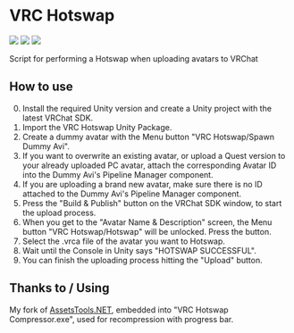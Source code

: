 # VRC Hotswap
[![](https://img.shields.io/github/downloads/FACS01-01/VRC-Hotswap/total.svg)](https://github.com/FACS01-01/VRC-Hotswap/releases)
[![](https://img.shields.io/github/v/release/FACS01-01/VRC-Hotswap)](https://github.com/FACS01-01/VRC-Hotswap/releases/latest)
[![](https://img.shields.io/github/downloads/FACS01-01/VRC-Hotswap/latest/total.svg)](https://github.com/FACS01-01/VRC-Hotswap/releases/latest)

Script for performing a Hotswap when uploading avatars to VRChat

## How to use
0. Install the required Unity version and create a Unity project with the latest VRChat SDK.
1. Import the VRC Hotswap Unity Package.
2. Create a dummy avatar with the Menu button "VRC Hotswap/Spawn Dummy Avi".
3. If you want to overwrite an existing avatar, or upload a Quest version to your already uploaded PC avatar, attach the corresponding Avatar ID into the Dummy Avi's Pipeline Manager component.
4. If you are uploading a brand new avatar, make sure there is no ID attached to the Dummy Avi's Pipeline Manager component.
5. Press the "Build & Publish" button on the VRChat SDK window, to start the upload process.
6. When you get to the "Avatar Name & Description" screen, the Menu button "VRC Hotswap/Hotswap" will be unlocked. Press the button.
7. Select the .vrca file of the avatar you want to Hotswap.
8. Wait until the Console in Unity says "HOTSWAP SUCCESSFUL".
9. You can finish the uploading process hitting the "Upload" button.

## Thanks to / Using
My fork of [AssetsTools.NET](https://github.com/FACS01-01/AssetsTools.NET), embedded into "VRC Hotswap Compressor.exe", used for recompression with progress bar.
